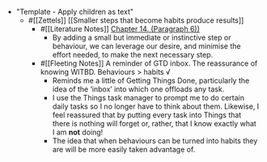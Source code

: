 - "Template - Apply children as text"
    - #[[Zettels]] [[Smaller steps that become habits produce results]] 
        - #[[Literature Notes]] [Chapter 14. (Paragraph 6))](((4hIM0I_l_)))
            - By adding a small but immediate or instinctive step or behaviour, we can leverage our desire, and minimise the effort needed, to make the next necessary step. 
        - #[[Fleeting Notes]] A reminder of GTD inbox. The reassurance of knowing WITBD. Behaviours > habits √  
            - Reminds me a little of Getting Things Done, particularly the idea of the ‘inbox’ into which one offloads any task. 
            - I use the Things task manager to prompt me to do certain daily tasks so I no longer have to think about them. Likewise, I feel reassured that by putting every task into Things that there is nothing will forget or, rather, that I know exactly what I am __not__   doing! 
            - The idea that when behaviours can be turned into habits they are will be more easily taken advantage of. 

